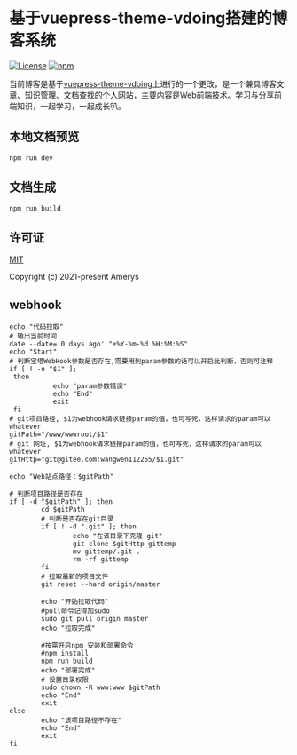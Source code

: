 # 基于vuepress-theme-vdoing搭建的博客系统

<p>
    <a href="https://github.com/wangwen112255/blog/blob/master/LICENSE"><img src="https://img.shields.io/github/license/Chubby-Duner/blog
" alt="License"></a>
    <a href="https://www.npmjs.com/package/vuepress-theme-vdoing"><img alt="npm" src="https://img.shields.io/npm/v/vuepress-theme-vdoing"></a>
</p>

当前博客是基于[vuepress-theme-vdoing](https://github.com/xugaoyi/vuepress-theme-vdoing)上进行的一个更改，是一个兼具博客文章、知识管理、文档查找的个人网站，主要内容是Web前端技术。学习与分享前端知识，一起学习，一起成长叭。

## 本地文档预览
```
npm run dev
```

## 文档生成
```
npm run build
```

## 许可证
[MIT](https://github.com/wangwen112255/blog/blob/master/LICENSE)

Copyright (c) 2021-present Amerys


##  webhook

```shell
echo "代码拉取"
# 输出当前时间
date --date='0 days ago' "+%Y-%m-%d %H:%M:%S"
echo "Start"
# 判断宝塔WebHook参数是否存在,需要用到param参数的话可以开启此判断，否则可注释
if [ ! -n "$1" ];
 then 
           echo "param参数错误"
           echo "End"
           exit
 fi
# git项目路径, $1为webhook请求链接param的值，也可写死，这样请求的param可以whatever
gitPath="/www/wwwroot/$1"
# git 网址, $1为webhook请求链接param的值，也可写死，这样请求的param可以whatever
gitHttp="git@gitee.com:wangwen112255/$1.git"
 
echo "Web站点路径：$gitPath"
 
# 判断项目路径是否存在
if [ -d "$gitPath" ]; then
        cd $gitPath
        # 判断是否存在git目录
        if [ ! -d ".git" ]; then
                echo "在该目录下克隆 git"
                git clone $gitHttp gittemp
                mv gittemp/.git .
                rm -rf gittemp
        fi
        # 拉取最新的项目文件
        git reset --hard origin/master
        
        echo "开始拉取代码"
        #pull命令记得加sudo
        sudo git pull origin master
        echo "拉取完成"
        
        #按需开启npm 安装和部署命令
        #npm install
        npm run build
        echo "部署完成"
        # 设置目录权限
        sudo chown -R www:www $gitPath
        echo "End"
        exit
else
        echo "该项目路径不存在"
        echo "End"
        exit
fi

```



